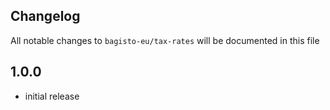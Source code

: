 ## Changelog

All notable changes to `bagisto-eu/tax-rates` will be documented in this file

## 1.0.0

- initial release